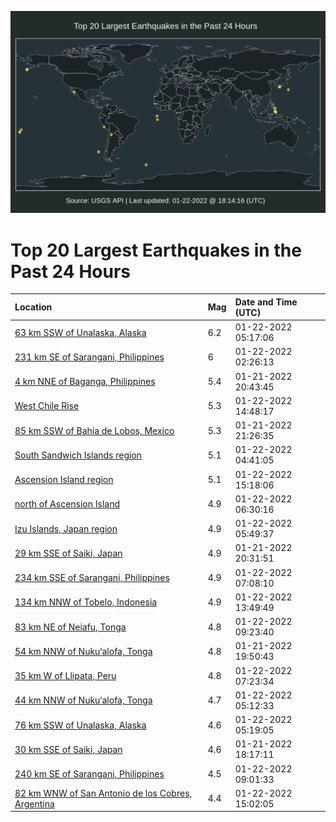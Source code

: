 ![Map](./map.png)

# Top 20 Largest Earthquakes in the Past 24 Hours

| Location | Mag | Date and Time (UTC) |
|:---|:---|:---|
| [63 km SSW of Unalaska, Alaska](https://earthquake.usgs.gov/earthquakes/eventpage/us7000ge5q) | 6.2 | 01-22-2022 05:17:06 |
| [231 km SE of Sarangani, Philippines](https://earthquake.usgs.gov/earthquakes/eventpage/us7000ge38) | 6 | 01-22-2022 02:26:13 |
| [4 km NNE of Baganga, Philippines](https://earthquake.usgs.gov/earthquakes/eventpage/us7000ge0c) | 5.4 | 01-21-2022 20:43:45 |
| [West Chile Rise](https://earthquake.usgs.gov/earthquakes/eventpage/us7000ge7w) | 5.3 | 01-22-2022 14:48:17 |
| [85 km SSW of Bahía de Lobos, Mexico](https://earthquake.usgs.gov/earthquakes/eventpage/us7000ge0y) | 5.3 | 01-21-2022 21:26:35 |
| [South Sandwich Islands region](https://earthquake.usgs.gov/earthquakes/eventpage/us7000ge5f) | 5.1 | 01-22-2022 04:41:05 |
| [Ascension Island region](https://earthquake.usgs.gov/earthquakes/eventpage/us7000ge87) | 5.1 | 01-22-2022 15:18:06 |
| [north of Ascension Island](https://earthquake.usgs.gov/earthquakes/eventpage/us7000ge6e) | 4.9 | 01-22-2022 06:30:16 |
| [Izu Islands, Japan region](https://earthquake.usgs.gov/earthquakes/eventpage/us7000ge62) | 4.9 | 01-22-2022 05:49:37 |
| [29 km SSE of Saiki, Japan](https://earthquake.usgs.gov/earthquakes/eventpage/us7000ge07) | 4.9 | 01-21-2022 20:31:51 |
| [234 km SSE of Sarangani, Philippines](https://earthquake.usgs.gov/earthquakes/eventpage/us7000ge6i) | 4.9 | 01-22-2022 07:08:10 |
| [134 km NNW of Tobelo, Indonesia](https://earthquake.usgs.gov/earthquakes/eventpage/us7000ge7m) | 4.9 | 01-22-2022 13:49:49 |
| [83 km NE of Neiafu, Tonga](https://earthquake.usgs.gov/earthquakes/eventpage/us7000ge70) | 4.8 | 01-22-2022 09:23:40 |
| [54 km NNW of Nuku‘alofa, Tonga](https://earthquake.usgs.gov/earthquakes/eventpage/us7000ge1p) | 4.8 | 01-21-2022 19:50:43 |
| [35 km W of Llipata, Peru](https://earthquake.usgs.gov/earthquakes/eventpage/us7000ge6j) | 4.8 | 01-22-2022 07:23:34 |
| [44 km NNW of Nuku‘alofa, Tonga](https://earthquake.usgs.gov/earthquakes/eventpage/us7000ge5z) | 4.7 | 01-22-2022 05:12:33 |
| [76 km SSW of Unalaska, Alaska](https://earthquake.usgs.gov/earthquakes/eventpage/us7000ge64) | 4.6 | 01-22-2022 05:19:05 |
| [30 km SSE of Saiki, Japan](https://earthquake.usgs.gov/earthquakes/eventpage/us7000gdyu) | 4.6 | 01-21-2022 18:17:11 |
| [240 km SE of Sarangani, Philippines](https://earthquake.usgs.gov/earthquakes/eventpage/us7000ge6y) | 4.5 | 01-22-2022 09:01:33 |
| [82 km WNW of San Antonio de los Cobres, Argentina](https://earthquake.usgs.gov/earthquakes/eventpage/us7000ge7z) | 4.4 | 01-22-2022 15:02:05 |
